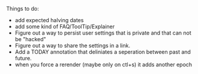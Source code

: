Things to do:

- add expected halving dates
- add some kind of FAQ/ToolTip/Explainer
- Figure out a way to persist user settings that is private and that can not be "hacked"
- Figure out a way to share the settings in a link.
- Add a TODAY annotation that deliniates a seperation between past and future.
- when you force a rerender (maybe only on ctl+s) it adds another epoch
